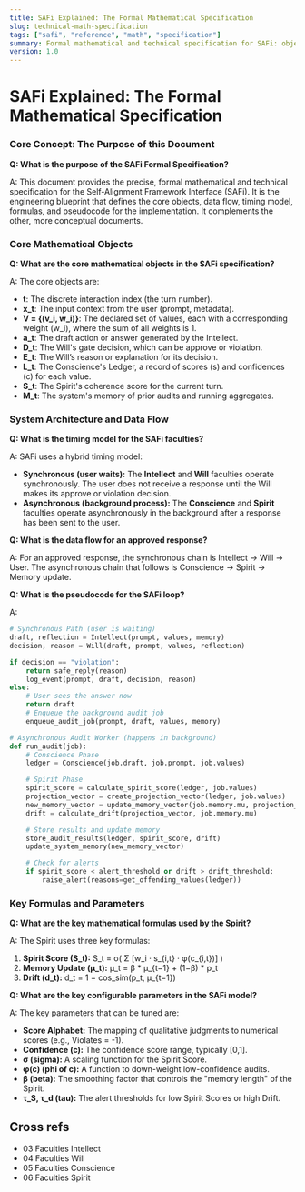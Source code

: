 ```yaml
---
title: SAFi Explained: The Formal Mathematical Specification
slug: technical-math-specification
tags: ["safi", "reference", "math", "specification"]
summary: Formal mathematical and technical specification for SAFi: objects, timing, data flow, pseudocode, and Spirit formulas.
version: 1.0
---
```


# SAFi Explained: The Formal Mathematical Specification

### **Core Concept: The Purpose of this Document**

**Q: What is the purpose of the SAFi Formal Specification?**

A: This document provides the precise, formal mathematical and technical specification for the Self-Alignment Framework Interface (SAFi). It is the engineering blueprint that defines the core objects, data flow, timing model, formulas, and pseudocode for the implementation. It complements the other, more conceptual documents.

### **Core Mathematical Objects**

**Q: What are the core mathematical objects in the SAFi specification?**

A: The core objects are:

- **t**: The discrete interaction index (the turn number).
- **x_t**: The input context from the user (prompt, metadata).
- **V = {(v_i, w_i)}**: The declared set of values, each with a corresponding weight (w_i), where the sum of all weights is 1.
- **a_t**: The draft action or answer generated by the Intellect.
- **D_t**: The Will's gate decision, which can be approve or violation.
- **E_t**: The Will’s reason or explanation for its decision.
- **L_t**: The Conscience's Ledger, a record of scores (s) and confidences (c) for each value.
- **S_t**: The Spirit's coherence score for the current turn.
- **M_t**: The system's memory of prior audits and running aggregates.

### **System Architecture and Data Flow**

**Q: What is the timing model for the SAFi faculties?**

A: SAFi uses a hybrid timing model:

- **Synchronous (user waits):** The **Intellect** and **Will** faculties operate synchronously. The user does not receive a response until the Will makes its approve or violation decision.
- **Asynchronous (background process):** The **Conscience** and **Spirit** faculties operate asynchronously in the background after a response has been sent to the user.

**Q: What is the data flow for an approved response?**

A: For an approved response, the synchronous chain is Intellect -> Will -> User. The asynchronous chain that follows is Conscience -> Spirit -> Memory update.

**Q: What is the pseudocode for the SAFi loop?**

A:

```python
# Synchronous Path (user is waiting)
draft, reflection = Intellect(prompt, values, memory)
decision, reason = Will(draft, prompt, values, reflection)

if decision == "violation":
    return safe_reply(reason)
    log_event(prompt, draft, decision, reason)
else:
    # User sees the answer now
    return draft
    # Enqueue the background audit job
    enqueue_audit_job(prompt, draft, values, memory)

# Asynchronous Audit Worker (happens in background)
def run_audit(job):
    # Conscience Phase
    ledger = Conscience(job.draft, job.prompt, job.values)

    # Spirit Phase
    spirit_score = calculate_spirit_score(ledger, job.values)
    projection_vector = create_projection_vector(ledger, job.values)
    new_memory_vector = update_memory_vector(job.memory.mu, projection_vector)
    drift = calculate_drift(projection_vector, job.memory.mu)

    # Store results and update memory
    store_audit_results(ledger, spirit_score, drift)
    update_system_memory(new_memory_vector)

    # Check for alerts
    if spirit_score < alert_threshold or drift > drift_threshold:
        raise_alert(reasons=get_offending_values(ledger))
```

### **Key Formulas and Parameters**

**Q: What are the key mathematical formulas used by the Spirit?**

A: The Spirit uses three key formulas:

1. **Spirit Score (S_t):** S_t = σ( Σ [w_i · s_{i,t} · φ(c_{i,t})] )
2. **Memory Update (μ_t):** μ_t = β * μ_{t−1} + (1−β) * p_t
3. **Drift (d_t):** d_t = 1 − cos_sim(p_t, μ_{t−1})

**Q: What are the key configurable parameters in the SAFi model?**

A: The key parameters that can be tuned are:

- **Score Alphabet:** The mapping of qualitative judgments to numerical scores (e.g., Violates = -1).
- **Confidence (c):** The confidence score range, typically [0,1].
- **σ (sigma):** A scaling function for the Spirit Score.
- **φ(c) (phi of c):** A function to down-weight low-confidence audits.
- **β (beta):** The smoothing factor that controls the "memory length" of the Spirit.
- **τ_S, τ_d (tau):** The alert thresholds for low Spirit Scores or high Drift.

## Cross refs
- 03 Faculties Intellect
- 04 Faculties Will
- 05 Faculties Conscience
- 06 Faculties Spirit
